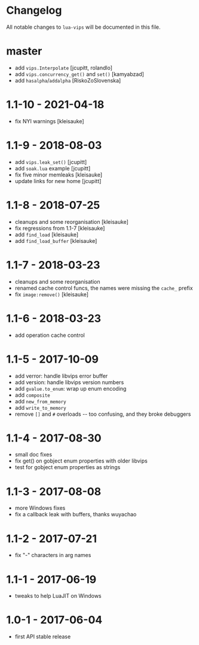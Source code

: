 # Changelog

All notable changes to `lua-vips` will be documented in this file.

# master

- add `vips.Interpolate` [jcupitt, rolandlo]
- add `vips.concurrency_get()` and `set()` [kamyabzad]
- add `hasalpha`/`addalpha` [RiskoZoSlovenska]

# 1.1-10 - 2021-04-18

- fix NYI warnings [kleisauke]

# 1.1-9 - 2018-08-03

- add `vips.leak_set()` [jcupitt]
- add `soak.lua` example [jcupitt]
- fix five minor memleaks [kleisauke]
- update links for new home [jcupitt]

# 1.1-8 - 2018-07-25

- cleanups and some reorganisation [kleisauke]
- fix regressions from 1.1-7 [kleisauke]
- add `find_load` [kleisauke]
- add `find_load_buffer` [kleisauke]

# 1.1-7 - 2018-03-23

- cleanups and some reorganisation
- renamed cache control funcs, the names were missing the `cache_` prefix
- fix `image:remove()` [kleisauke]

# 1.1-6 - 2018-03-23

- add operation cache control

# 1.1-5 - 2017-10-09

- add verror: handle libvips error buffer
- add version: handle libvips version numbers
- add `gvalue.to_enum`: wrap up enum encoding
- add `composite`
- add `new_from_memory`
- add `write_to_memory`
- remove `[]` and `#` overloads -- too confusing, and they broke debuggers

# 1.1-4 - 2017-08-30

- small doc fixes
- fix get() on gobject enum properties with older libvips
- test for gobject enum properties as strings

# 1.1-3 - 2017-08-08

- more Windows fixes 
- fix a callback leak with buffers, thanks wuyachao

# 1.1-2 - 2017-07-21

- fix "-" characters in arg names

# 1.1-1 - 2017-06-19

- tweaks to help LuaJIT on Windows

# 1.0-1 - 2017-06-04

- first API stable release
